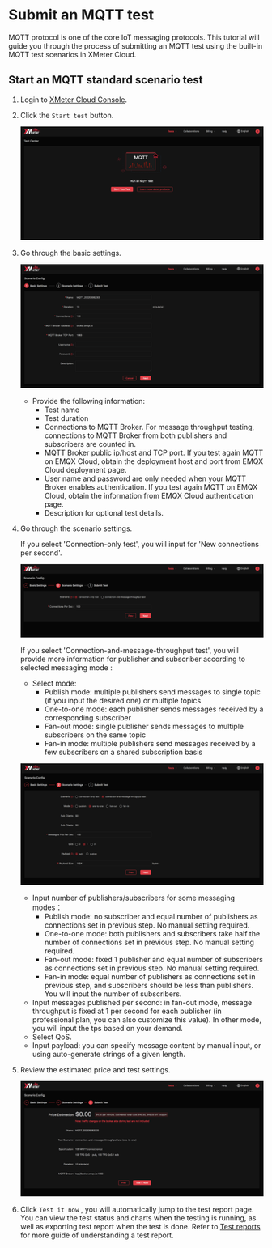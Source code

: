 # Submit an MQTT test

MQTT protocol is one of the core IoT messaging protocols. This tutorial will guide you through the process of submitting an MQTT test using the built-in MQTT test scenarios in XMeter Cloud. 

## Start an MQTT standard scenario test

1. Login to [XMeter Cloud Console](https://xmeter-cloud.emqx.com/commercialPage.html#/).

2. Click the ` Start test ` button.

   ![launch-test](../_assets/first_test.png)

3. Go through the basic settings.

   ![config-step1](../_assets/config_step_1.png)

   - Provide the following information:
     - Test name
     - Test duration
     - Connections to MQTT Broker. For message throughput testing, connections to MQTT Broker from both publishers and subscribers are counted in.
     - MQTT Broker public ip/host and TCP port. If you test again MQTT on EMQX Cloud, obtain the deployment host and port from EMQX Cloud deployment page.
     - User name and password are only needed when your MQTT Broker enables authentication. If you test again MQTT on EMQX Cloud, obtain the information from EMQX Cloud authentication page.
     - Description for optional test details.

4. Go through the scenario settings.

   If you select 'Connection-only test', you will input for 'New connections per second'.

   ![config-step2-conn-only](../_assets/config_step_2_cononly.png)

   If you select 'Connection-and-message-throughput test', you will provide more information for publisher and subscriber according to selected messaging mode :

   - Select mode:
      - Publish mode: multiple publishers send messages to single topic (if you input the desired one) or multiple topics
      - One-to-one mode: each publisher sends messages received by a corresponding subscriber
      - Fan-out mode: single publisher sends messages to multiple subscribers on the same topic
      - Fan-in mode: multiple publishers send messages received by a few subscribers on a shared subscription basis

   ![config-step2-msg](../_assets/config_step_2_msg.png)

   - Input number of publishers/subscribers for some messaging modes：
      - Publish mode: no subscriber and equal number of publishers as connections set in previous step. No manual setting required.
      - One-to-one mode: both publishers and subscribers take half the number of connections set in previous step. No manual setting required.
      - Fan-out mode: fixed 1 publisher and equal number of subscribers as connections set in previous step. No manual setting required.
      - Fan-in mode: equal number of publishers as connections set in previous step, and subscribers should be less than publishers. You will input the number of subscribers.
   - Input messages published per second: in fan-out mode, message throughput is fixed at 1 per second for each publisher (in professional plan, you can also customize this value). In other mode, you will input the tps based on your demand.
   - Select QoS.
   - Input payload: you can specify message content by manual input, or using auto-generate strings of a given length.  

5. Review the estimated price and test settings.

   ![config-step3](../_assets/config_step_3.png)

6. Click ` Test it now ` , you will automatically jump to the test report page. You can view the test status and charts when the testing is running, as well as exporting test report when the test is done. Refer to  [Test reports](../features/test_reports.md) for more guide of understanding a test report. 
